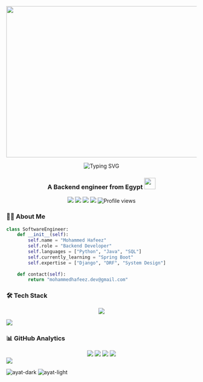 <p align="center">
<!--   <a>
    <img src="https://mir-s3-cdn-cf.behance.net/project_modules/max_1200/22b22287602523.5dbd29081561d.gif" width="1920" height="400">
  </a> -->
 <a>
    <img src="https://camo.githubusercontent.com/4c3fd71b359cd5dfadc21247cde8f16ecbe5d41db8ac79ef28e3091ab02a8bef/68747470733a2f2f6d69722d73332d63646e2d63662e626568616e63652e6e65742f70726f6a6563745f6d6f64756c65732f6d61785f313230302f3831626234623136353638343031392e363430623630333864313333652e676966" width="1920" height="400">
  </a>
</p>

<div align="center">
  <img src="https://readme-typing-svg.demolab.com?font=Fira+Code&weight=600&size=30&duration=4000&pause=1000&color=66FCF1&center=true&vCenter=true&width=600&lines=Hi%F0%9F%91%8B%2C+I'm+Mohammed+Hafeez;Backend+Engineer+%F0%9F%92%BB;Python+%7C+Django+%7C+DRF+%7C+Docker" alt="Typing SVG" />
</div>

<h3 align="center">A Backend engineer from Egypt <img src="https://media.giphy.com/media/WUlplcMpOCEmTGBtBW/giphy.gif" width="30"></h3>

<p align="center">
  <a href="https://github.com/MUHAMMEDHAFEEZ" target="_blank"><img src="https://img.shields.io/badge/-@MUHAMMEDHAFEEZ-181717?style=flat-square&logo=GitHub&logoColor=white"></a>
  <a href="https://www.linkedin.com/in/mohammed-hafeez-574306235" target="_blank"><img src="https://img.shields.io/badge/-LinkedIn-0A66C2?style=flat-square&logo=LinkedIn&logoColor=white"></a>
  <a href="https://twitter.com/mohamedhafeez0" target="_blank"><img src="https://img.shields.io/badge/-Twitter-1DA1F2?style=flat-square&logo=Twitter&logoColor=white"></a>
  <a href="mailto:mohammedhafeez.dev@gmail.com" target="_blank"><img src="https://img.shields.io/badge/-Email-EA4335?style=flat-square&logo=Gmail&logoColor=white"></a>
  <img src="https://komarev.com/ghpvc/?username=muhammedhafeez&label=Views&color=6e40c9&style=flat-square&abbreviated=true&base=12000" alt="Profile views"/>
</p>

### 👨‍💻 About Me

```python
class SoftwareEngineer:
    def __init__(self):
        self.name = "Mohammed Hafeez"
        self.role = "Backend Developer"
        self.languages = ["Python", "Java", "SQL"]
        self.currently_learning = "Spring Boot"
        self.expertise = ["Django", "DRF", "System Design"]
        
    def contact(self):
        return "mohammedhafeez.dev@gmail.com"
```

### 🛠️ Tech Stack

<p align="center">
  <a href="https://skillicons.dev">
    <img src="https://skillicons.dev/icons?i=python,django,java,spring,aws,git,firebase,flutter,nodejs,postgresql,mysql,sqlite,postman,cpp,arduino&perline=8" />
  </a>
</p>

<img src="https://user-images.githubusercontent.com/73097560/115834477-dbab4500-a447-11eb-908a-139a6edaec5c.gif">

### 📊 GitHub Analytics

<div align="center">
  <img src="https://github-readme-stats.vercel.app/api?username=MUHAMMEDHAFEEZ&show_icons=true&theme=tokyonight&hide_border=true&width=300" />
  <img src="https://github-readme-stats.vercel.app/api/top-langs/?username=MUHAMMEDHAFEEZ&layout=compact&theme=tokyonight&hide_border=true&width=300" />
    
  <img src="https://user-images.githubusercontent.com/73097560/115834477-dbab4500-a447-11eb-908a-139a6edaec5c.gif">
  
  <img src="https://github-readme-activity-graph.vercel.app/graph?username=MUHAMMEDHAFEEZ&theme=tokyonight&hide_border=true&width=300" />
</div>

<img src="https://user-images.githubusercontent.com/73097560/115834477-dbab4500-a447-11eb-908a-139a6edaec5c.gif">

![ayat-dark](https://github.com/user-attachments/assets/916aad76-a56d-4e72-a2de-5f70d5ecde93#gh-dark-mode-only&cache_seconds=1800&count_private=true)
![ayat-light](https://github.com/user-attachments/assets/1ba2bd51-f9b2-4080-b48b-7f6dd9845336#gh-light-mode-only)


